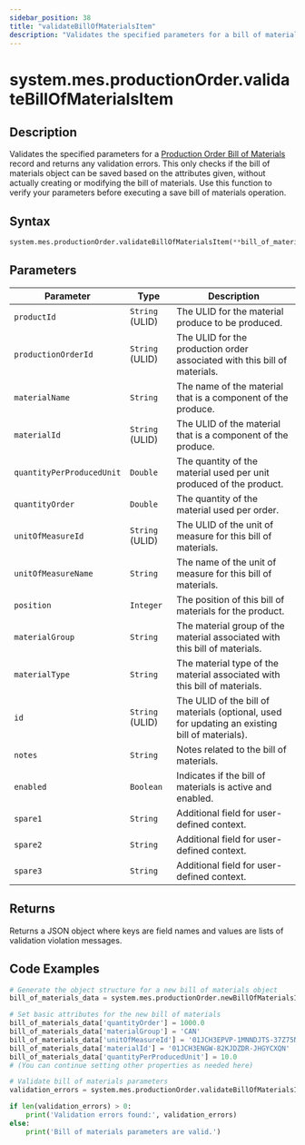 ```yaml
---
sidebar_position: 38
title: "validateBillOfMaterialsItem"
description: "Validates the specified parameters for a bill of materials."
---
```


# system.mes.productionOrder.validateBillOfMaterialsItem

## Description

Validates the specified parameters for a [Production Order Bill of Materials](../../data-model/production-order-model/production-order-bill-of-material) record and returns any validation errors.
This only checks if the bill of materials object can be saved based on the attributes given, without actually creating or modifying the bill of materials. Use this function to verify your parameters before executing a save bill of materials operation.

## Syntax

```python
system.mes.productionOrder.validateBillOfMaterialsItem(**bill_of_materials_data)
```

## Parameters

| Parameter                 | Type            | Description                                                                                    |
| ------------------------- | --------------- | ---------------------------------------------------------------------------------------------- |
| `productId`               | `String` (ULID) | The ULID for the material produce to be produced.                                              |
| `productionOrderId`       | `String` (ULID) | The ULID for the production order associated with this bill of materials.                      |
| `materialName`            | `String`        | The name of the material that is a component of the produce.                                   |
| `materialId`              | `String` (ULID) | The ULID of the material that is a component of the produce.                                   |
| `quantityPerProducedUnit` | `Double`        | The quantity of the material used per unit produced of the product.                            |
| `quantityOrder`           | `Double`        | The quantity of the material used per order.                                                   |
| `unitOfMeasureId`         | `String` (ULID) | The ULID of the unit of measure for this bill of materials.                                    |
| `unitOfMeasureName`       | `String`        | The name of the unit of measure for this bill of materials.                                    |
| `position`                | `Integer`       | The position of this bill of materials for the product.                                        |
| `materialGroup`           | `String`        | The material group of the material associated with this bill of materials.                     |
| `materialType`            | `String`        | The material type of the material associated with this bill of materials.                      |
| `id`                      | `String` (ULID) | The ULID of the bill of materials (optional, used for updating an existing bill of materials). |
| `notes`                   | `String`        | Notes related to the bill of materials.                                                        |
| `enabled`                 | `Boolean`       | Indicates if the bill of materials is active and enabled.                                      |
| `spare1`                  | `String`        | Additional field for user-defined context.                                                     |
| `spare2`                  | `String`        | Additional field for user-defined context.                                                     |
| `spare3`                  | `String`        | Additional field for user-defined context.                                                     |

## Returns

Returns a JSON object where keys are field names and values are lists of validation violation messages.

## Code Examples

```python
# Generate the object structure for a new bill of materials object
bill_of_materials_data = system.mes.productionOrder.newBillOfMaterialsItem()

# Set basic attributes for the new bill of materials
bill_of_materials_data['quantityOrder'] = 1000.0
bill_of_materials_data['materialGroup'] = 'CAN'
bill_of_materials_data['unitOfMeasureId'] = '01JCH3EPVP-1MNNDJTS-37Z75NGB'
bill_of_materials_data['materialId'] = '01JCH3ENGW-82KJDZDR-JHGYCXQN'
bill_of_materials_data['quantityPerProducedUnit'] = 10.0
# (You can continue setting other properties as needed here)

# Validate bill of materials parameters
validation_errors = system.mes.productionOrder.validateBillOfMaterialsItem(**bill_of_materials_data)

if len(validation_errors) > 0:
    print('Validation errors found:', validation_errors)
else:
    print('Bill of materials parameters are valid.')
```
